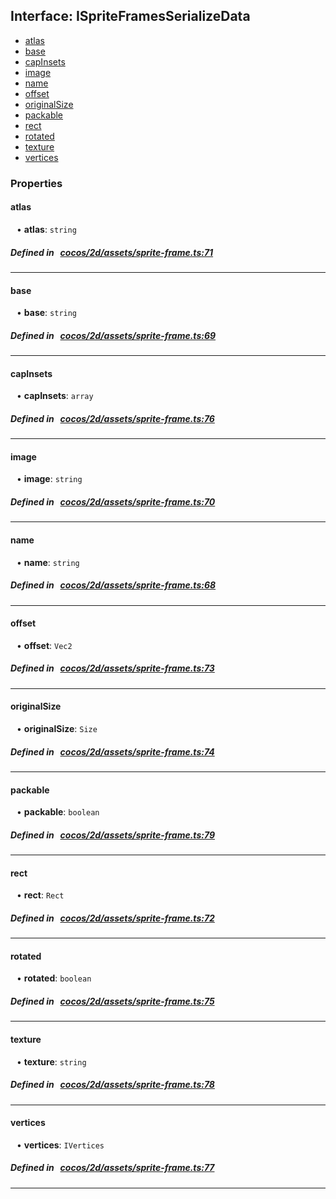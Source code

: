 ## Interface: ISpriteFramesSerializeData

- [atlas](#atlas)
- [base](#base)
- [capInsets](#capInsets)
- [image](#image)
- [name](#name)
- [offset](#offset)
- [originalSize](#originalSize)
- [packable](#packable)
- [rect](#rect)
- [rotated](#rotated)
- [texture](#texture)
- [vertices](#vertices)

### Properties

#### atlas

<div style="margin-left: 10px;">


• **atlas**: ``string``

</div>


##### Defined in &nbsp;   [cocos/2d/assets/sprite-frame.ts:71](https://github.com/cocos-creator/engine/blob/c7bf6b8a9/cocos/2d/assets/sprite-frame.ts#L71)&nbsp;

___
#### base

<div style="margin-left: 10px;">


• **base**: ``string``

</div>


##### Defined in &nbsp;   [cocos/2d/assets/sprite-frame.ts:69](https://github.com/cocos-creator/engine/blob/c7bf6b8a9/cocos/2d/assets/sprite-frame.ts#L69)&nbsp;

___
#### capInsets

<div style="margin-left: 10px;">


• **capInsets**: ``array``

</div>


##### Defined in &nbsp;   [cocos/2d/assets/sprite-frame.ts:76](https://github.com/cocos-creator/engine/blob/c7bf6b8a9/cocos/2d/assets/sprite-frame.ts#L76)&nbsp;

___
#### image

<div style="margin-left: 10px;">


• **image**: ``string``

</div>


##### Defined in &nbsp;   [cocos/2d/assets/sprite-frame.ts:70](https://github.com/cocos-creator/engine/blob/c7bf6b8a9/cocos/2d/assets/sprite-frame.ts#L70)&nbsp;

___
#### name

<div style="margin-left: 10px;">


• **name**: ``string``

</div>


##### Defined in &nbsp;   [cocos/2d/assets/sprite-frame.ts:68](https://github.com/cocos-creator/engine/blob/c7bf6b8a9/cocos/2d/assets/sprite-frame.ts#L68)&nbsp;

___
#### offset

<div style="margin-left: 10px;">


• **offset**: ``Vec2``

</div>


##### Defined in &nbsp;   [cocos/2d/assets/sprite-frame.ts:73](https://github.com/cocos-creator/engine/blob/c7bf6b8a9/cocos/2d/assets/sprite-frame.ts#L73)&nbsp;

___
#### originalSize

<div style="margin-left: 10px;">


• **originalSize**: ``Size``

</div>


##### Defined in &nbsp;   [cocos/2d/assets/sprite-frame.ts:74](https://github.com/cocos-creator/engine/blob/c7bf6b8a9/cocos/2d/assets/sprite-frame.ts#L74)&nbsp;

___
#### packable

<div style="margin-left: 10px;">


• **packable**: ``boolean``

</div>


##### Defined in &nbsp;   [cocos/2d/assets/sprite-frame.ts:79](https://github.com/cocos-creator/engine/blob/c7bf6b8a9/cocos/2d/assets/sprite-frame.ts#L79)&nbsp;

___
#### rect

<div style="margin-left: 10px;">


• **rect**: ``Rect``

</div>


##### Defined in &nbsp;   [cocos/2d/assets/sprite-frame.ts:72](https://github.com/cocos-creator/engine/blob/c7bf6b8a9/cocos/2d/assets/sprite-frame.ts#L72)&nbsp;

___
#### rotated

<div style="margin-left: 10px;">


• **rotated**: ``boolean``

</div>


##### Defined in &nbsp;   [cocos/2d/assets/sprite-frame.ts:75](https://github.com/cocos-creator/engine/blob/c7bf6b8a9/cocos/2d/assets/sprite-frame.ts#L75)&nbsp;

___
#### texture

<div style="margin-left: 10px;">


• **texture**: ``string``

</div>


##### Defined in &nbsp;   [cocos/2d/assets/sprite-frame.ts:78](https://github.com/cocos-creator/engine/blob/c7bf6b8a9/cocos/2d/assets/sprite-frame.ts#L78)&nbsp;

___
#### vertices

<div style="margin-left: 10px;">


• **vertices**: ``IVertices``

</div>


##### Defined in &nbsp;   [cocos/2d/assets/sprite-frame.ts:77](https://github.com/cocos-creator/engine/blob/c7bf6b8a9/cocos/2d/assets/sprite-frame.ts#L77)&nbsp;

___
